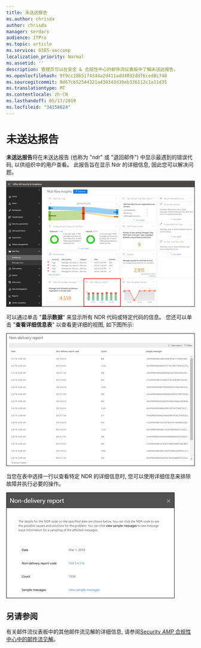 ```yaml
---
title: 未送达报告
ms.author: chrisda
author: chrisda
manager: serdars
audience: ITPro
ms.topic: article
ms.service: O365-seccomp
localization_priority: Normal
ms.assetid: ''
description: 管理员可以在安全 & 合规性中心的邮件流仪表板中了解未送达报告。
ms.openlocfilehash: 9f9cc2865174344a2d411add4032ddf6ced8c740
ms.sourcegitcommit: 9d67cb52544321a430343d39eb336112c1a11d35
ms.translationtype: MT
ms.contentlocale: zh-CN
ms.lasthandoff: 05/17/2019
ms.locfileid: "34158624"
---
```

# <a name="non-delivery-report"></a>未送达报告

**未送达报告**将在未送达报告 (也称为 "ndr" 或 "退回邮件") 中显示最遇到的错误代码, 以供组织中的用户查看。 此报告旨在显示 Ndr 的详细信息, 因此您可以解决问题。

![Security & 合规性中心的邮件流仪表板中的未送达报告](media/non-delivery-report-selected.png)

可以通过单击 "**显示数据**" 来显示所有 NDR 代码或特定代码的信息。 您还可以单击 "**查看详细信息表**" 以查看更详细的视图, 如下图所示:

![未送达报告中的查看详细信息表](media/non-delivery-report-view-details-table.png)

当您在表中选择一行以查看特定 NDR 的详细信息时, 您可以使用详细信息来排除故障并执行必要的操作。

![在未送达报告的详细信息表中选择一行](media/non-delivery-report-details-table-select-row.png)

## <a name="see-also"></a>另请参阅

有关邮件流仪表板中的其他邮件流见解的详细信息, 请参阅[Security _AMP_ 合规性中心中的邮件流见解](mail-flow-insights-v2.md)。
